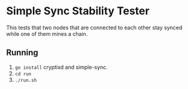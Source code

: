 # Simple Sync Stability Tester
This tests that two nodes that are connected to each other
stay synced while one of them mines a chain.

## Running
 1. `go install` cryptixd and simple-sync.
 2. `cd run`
 3. `./run.sh`


